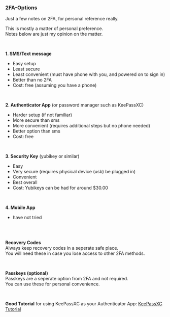 ### 2FA-Options  
Just a few notes on 2FA, for personal reference really.  

This is mostly a matter of personal preference.  
Notes below are just my opinion on the matter.

<br>

**1. SMS/Text message**  
   - Easy setup
   - Least secure
   - Least convenient (must have phone with you, and powered on to sign in)
   - Better than no 2FA
   - Cost: free (assuming you have a phone)
     
<br>  

**2. Authenticator App** (or password manager such as KeePassXC)  
   - Harder setup (if not familiar)  
   - More secure than sms
   - More convenient (requires additional steps but no phone needed)
   - Better option than sms
   - Cost: free  

  <br>  

**3. Security Key** (yubikey or similar)  
   - Easy  
   - Very secure (requires physical device (usb) be plugged in)
   - Convenient    
   - Best overall
   - Cost: Yubikeys can be had for around $30.00  

  <br>  
  

**4. Mobile App**
   - have not tried

  <br><br>

**Recovery Codes**  
    Always keep recovery codes in a seperate safe place.  
    You will need these in case you lose access to other 2FA methods.

<br>  

**Passkeys (optional)**  
    Passkeys are a seperate option from 2FA and not required.    
    You can use these for personal convenience.  

<br>

**Good Tutorial** for using KeePassXC as your Authenticator App: [KeePassXC Tutorial](https://www.linux.org/threads/in-depth-tutorial-how-to-set-up-2fa-totp-with-keepassxc-aegis-and-authy.36577/)    




    
